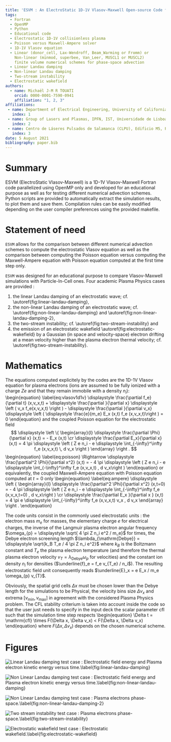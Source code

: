 ```yaml
---
title: 'ESVM : An ElectroStatic 1D-1V Vlasov-Maxwell Open-source Code for Educational Purpose'
tags:
  - Fortran
  - OpenMP
  - Python
  - Educational code
  - Electrostatic 1D-1V collisionless plasma
  - Poisson versus Maxwell-Ampere solver
  - 1D-1V Vlasov equation
  - Linear (donor_cell, Lax-Wendroff, Beam_Warming or Fromm) or 
    Non-linear (minmod, superbee, Van_Leer, MUSCL1 or MUSCL2) 
    finite volume numerical schemes for phase-space advection
  - Linear Landau damping
  - Non-linear Landau damping
  - Two-stream instability
  - Electrostatic wakefield
authors:
  - name: Michaël J-M R TOUATI
    orcid: 0000-0001-7590-0941
    affiliation: "1, 2, 3"
affiliations:
 - name: Department of Electrical Engineering, University of California Los Angeles, Los Angeles, CA 90095, USA
   index: 1
 - name: Group of Lasers and Plasmas, IPFN, IST, Universidade de Lisboa, Lisbon, Portugal
   index: 2
 - name: Centro de Láseres Pulsados de Salamanca (CLPU), Edificio M5, Parque Cientfico, C/ Adaja 8, 37185 Villamayor, Salamanca, Spain (current affiliation)
   index: 3
date: 5 August 2021
bibliography: paper.bib
---
```


# Summary

ESVM (ElectroStatic Vlasov-Maxwell) is a 1D-1V Vlasov-Maxwell Fortran code parallelized using OpenMP only and developed 
for an educational purpose as well as for testing different numerical advection schemes. Python scripts are provided to automatically extract the simulation results, to plot them and save them. Compilation rules can be easily modified depending on the user compiler preferences using the provided makefile.

# Statement of need

`ESVM` allows for the comparison between different numerical advection schemes to 
compute the electrostatic Vlasov equation as well as the comparison 
between computing the Poisson equation versus computing the Maxwell-Ampere equation with Poisson equation computed at the first time step only.

`ESVM` was designed for an educational purpose to compare Vlasov-Maxwell simulations with Particle-In-Cell ones.
Four academic Plasma Physics cases are provided :
1) the linear Landau damping of an electrostatic wave; cf. \autoref{fig:linear-landau-damping}, 
2) the non-linear Landau damping of an electrostatic wave; cf. \autoref{fig:non-linear-landau-damping} and \autoref{fig:non-linear-landau-damping-2}, 
3) the two-stream instability; cf. \autoref{fig:two-stream-instability} and 
4) the emission of an electrostatic wakefield \autoref{fig:electrostatic-wakefield} by a Gaussian (in space and velocity-space) electron drifting at a mean velocity higher than the plasma electron thermal velocity; cf. \autoref{fig:two-stream-instability}.

# Mathematics

The equations computed explicitely by the codes are the 1D-1V Vlasov equation for plasma electrons (ions are assumed to be fully ionized with a charge $Z e$ and that they remain immobile with a density $n_i$): 
\begin{equation}
\label{eq:vlasov1d1v}
\displaystyle \frac{\partial f_e}{\partial t} (x,v_x,t) + \displaystyle \frac{\partial }{\partial x} \displaystyle \left ( v_x f_e(x,v_x,t) \right ) - \displaystyle \frac{\partial }{\partial v_x} \displaystyle \left ( \displaystyle \frac{e}{m_e} E_x (x,t) f_e (x,v_x,t)\right ) = 0
\end{equation}
and the coupled Poisson equation for the electrostatic field 
$$
\displaystyle \left \{ \begin{array}{l}
    \displaystyle \frac{\partial \Phi}{\partial x} (x,t) = - E_x (x,t)
\cr \displaystyle \frac{\partial E_x}{\partial x} (x,t) = 4 \pi \displaystyle \left ( Z e n_i - e \displaystyle \int_{-\infty}^\infty f_e (x,v_x,t) \, d v_x \right )
\end{array} \right .
$$
\begin{equation}
\label{eq:poisson}
\Rightarrow \displaystyle \frac{\partial^2 \Phi}{\partial x^2} (x,t) = - 4 \pi \displaystyle \left ( Z e n_i - e \displaystyle \int_{-\infty}^\infty f_e (x,v_x,t) \, d v_x\right )
\end{equation}
or equivalently, the coupled Maxwell-Ampere equation with Poisson equation computed at $t=0$ only
\begin{equation}
\label{eq:ampere}
\displaystyle \left \{ \begin{array}{l}
    \displaystyle \frac{\partial^2 \Phi}{\partial x^2} (x,t=0) = - 4 \pi \displaystyle \left ( Z e n_i - e \displaystyle \int_{-\infty}^\infty f_e (x,v_x,t=0) \, d v_x\right )
\cr  \displaystyle \frac{\partial E_x }{\partial x } (x,t) = 4 \pi e \displaystyle \int_{-\infty}^\infty f_e (x,v_x,t) v_x \, d v_x
\end{array} \right .
\end{equation}

The code units consist in the commonly used electrostatic units : the electron mass $m_e$ for masses, the elementary charge $e$ for electrical charges, the inverse of the Langmuir plasma electron angular frequency $\omega_{p} = \displaystyle \sqrt{ 4 \pi Z n_i e^2 / m_e}$ for times, the Debye electron screening length $\lambda_{\mathrm{Debye}} = \displaystyle \sqrt{k_B T_e / 4 \pi Z n_i e^2}$ where $k_B$ is the Boltzmann constant and $T_e$ the plasma electron temperature (and therefore the thermal plasma electron velocity $v_{T} = \lambda_{\mathrm{Debye}} \omega_{p}$ for velocities) and the constant ion density $n_i$ for densities ($\underline{f}_e = f_e v_{T_e} / n_i$). The resulting electrostatic field unit consequently reads $\underline{E}_x = e E_x / m_e \omega_{p} v_{T}$.

Obviously, the spatial grid cells $\Delta x$ must be chosen lower than the Debye length for the simulations to be Physical, the velocity bins size $\Delta v_x$ and extrema $[v_{\mathrm{min}},v_{\mathrm{max}}]$ in agreement with the considered Plasma Physics problem. The CFL stability criterium is taken into account inside the code so that the user just needs to specify in the input deck the scalar parameter $\mathrm{cfl}$ such that the simulation time step respects
\begin{equation}
\Delta t = \mathrm{cfl} \times F(\Delta x, \Delta v_x) < F(\Delta x, \Delta v_x)
\end{equation}
where $F(\Delta x, \Delta v_x)$ depends on the chosen numerical scheme.

# Figures

![Linear Landau damping test case : Electrostatic field energy and Plasma electron kinetic energy versus time.\label{fig:linear-landau-damping}](test-cases/Linear-Landau-Damping/figures-Poisson/energy.png)

![Non Linear Landau damping test case : Electrostatic field energy and Plasma electron kinetic energy versus time.\label{fig:non-linear-landau-damping}](test-cases/Non-Linear-Landau-Damping/figures-Poisson/energy.png)

![Non Linear Landau damping test case : Plasma electrons phase-space.\label{fig:non-linear-landau-damping-2}](test-cases/Non-Linear-Landau-Damping/figures-Poisson/f_log/f_log_69.png)

![Two stream instability test case : Plasma electrons phase-space.\label{fig:two-stream-instability}](test-cases/Two-Stream-Instability/figures-Poisson/f/f_81.png)

![Electrostatic wakefield test case : Electrostatic wakefield.\label{fig:electrostatic-wakefield}](test-cases/Wakefield-Emission/figures-Poisson/Ex/Ex_30.png)
